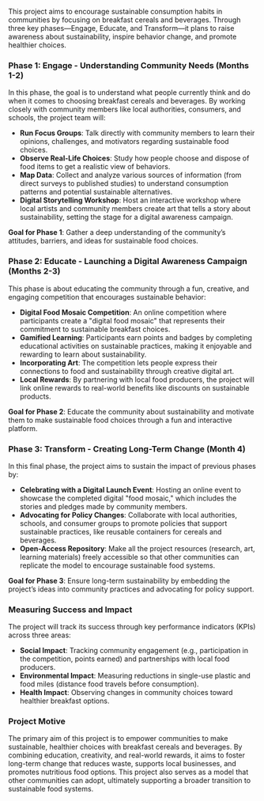 This project aims to encourage sustainable consumption habits in communities by focusing on breakfast cereals and beverages. Through three key phases—Engage, Educate, and Transform—it plans to raise awareness about sustainability, inspire behavior change, and promote healthier choices.

### **Phase 1: Engage - Understanding Community Needs (Months 1-2)**
In this phase, the goal is to understand what people currently think and do when it comes to choosing breakfast cereals and beverages. By working closely with community members like local authorities, consumers, and schools, the project team will:
- **Run Focus Groups**: Talk directly with community members to learn their opinions, challenges, and motivators regarding sustainable food choices.
- **Observe Real-Life Choices**: Study how people choose and dispose of food items to get a realistic view of behaviors.
- **Map Data**: Collect and analyze various sources of information (from direct surveys to published studies) to understand consumption patterns and potential sustainable alternatives.
- **Digital Storytelling Workshop**: Host an interactive workshop where local artists and community members create art that tells a story about sustainability, setting the stage for a digital awareness campaign.

**Goal for Phase 1**: Gather a deep understanding of the community’s attitudes, barriers, and ideas for sustainable food choices.

### **Phase 2: Educate - Launching a Digital Awareness Campaign (Months 2-3)**
This phase is about educating the community through a fun, creative, and engaging competition that encourages sustainable behavior:
- **Digital Food Mosaic Competition**: An online competition where participants create a "digital food mosaic" that represents their commitment to sustainable breakfast choices.
- **Gamified Learning**: Participants earn points and badges by completing educational activities on sustainable practices, making it enjoyable and rewarding to learn about sustainability.
- **Incorporating Art**: The competition lets people express their connections to food and sustainability through creative digital art.
- **Local Rewards**: By partnering with local food producers, the project will link online rewards to real-world benefits like discounts on sustainable products.

**Goal for Phase 2**: Educate the community about sustainability and motivate them to make sustainable food choices through a fun and interactive platform.

### **Phase 3: Transform - Creating Long-Term Change (Month 4)**
In this final phase, the project aims to sustain the impact of previous phases by:
- **Celebrating with a Digital Launch Event**: Hosting an online event to showcase the completed digital "food mosaic," which includes the stories and pledges made by community members.
- **Advocating for Policy Changes**: Collaborate with local authorities, schools, and consumer groups to promote policies that support sustainable practices, like reusable containers for cereals and beverages.
- **Open-Access Repository**: Make all the project resources (research, art, learning materials) freely accessible so that other communities can replicate the model to encourage sustainable food systems.

**Goal for Phase 3**: Ensure long-term sustainability by embedding the project’s ideas into community practices and advocating for policy support.

### **Measuring Success and Impact**
The project will track its success through key performance indicators (KPIs) across three areas:
- **Social Impact**: Tracking community engagement (e.g., participation in the competition, points earned) and partnerships with local food producers.
- **Environmental Impact**: Measuring reductions in single-use plastic and food miles (distance food travels before consumption).
- **Health Impact**: Observing changes in community choices toward healthier breakfast options.

### **Project Motive**
The primary aim of this project is to empower communities to make sustainable, healthier choices with breakfast cereals and beverages. By combining education, creativity, and real-world rewards, it aims to foster long-term change that reduces waste, supports local businesses, and promotes nutritious food options. This project also serves as a model that other communities can adopt, ultimately supporting a broader transition to sustainable food systems.
